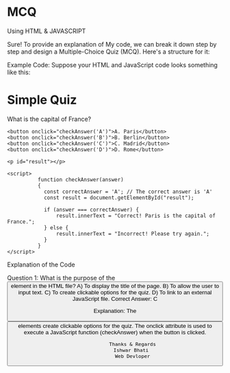 # MCQ
Using HTML &amp; JAVASCRIPT 

Sure! To provide an explanation of My code, we can break it down step by step and design a Multiple-Choice Quiz (MCQ). Here's a structure for it:

Example Code:
Suppose your HTML and JavaScript code looks something like this:

<!DOCTYPE html>
<html lang="en">
<head>
    <meta charset="UTF-8">
    <meta name="viewport" content="width=device-width, initial-scale=1.0">
    <title>Quiz Example</title>
</head>
<body>
    <h1>Simple Quiz</h1>
    <p id="question">What is the capital of France?</p>

    <button onclick="checkAnswer('A')">A. Paris</button>
    <button onclick="checkAnswer('B')">B. Berlin</button>
    <button onclick="checkAnswer('C')">C. Madrid</button>
    <button onclick="checkAnswer('D')">D. Rome</button>

    <p id="result"></p>

    <script>
              function checkAnswer(answer) 
              {
                const correctAnswer = 'A'; // The correct answer is 'A'
                const result = document.getElementById("result");
            
                if (answer === correctAnswer) {
                    result.innerText = "Correct! Paris is the capital of France.";
                } else {
                    result.innerText = "Incorrect! Please try again.";
                }
              }
    </script>
</body>
</html>

Explanation of the Code

  Question 1: What is the purpose of the <button> element in the HTML file?
              A) To display the title of the page.
              B) To allow the user to input text.
              C) To create clickable options for the quiz.
              D) To link to an external JavaScript file.
  Correct Answer: C

Explanation: The <button> elements create clickable options for the quiz. The onclick attribute is used to execute a JavaScript function (checkAnswer) when the button is clicked.

                Thanks & Regards
                Ishwar Bhati 
                Web Devloper
